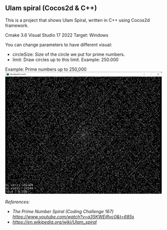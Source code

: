 ## Ulam spiral (Cocos2d & C++)

This is a project that shows Ulam Spiral, written in C++ using Cocos2d framework. 

Cmake 3.6
Visual Studio 17 2022
Target: Windows



You can change parameters to have different visual:
- circleSize: Size of the circle we put for prime numbers.
- limit: Draw circles up to this limit. Example: 250.000

Example: Prime numbers up to 250,000
![Example Visual (Prime numbers up to 250,000)](/Example_visual.png)

<em>References: 
- The Prime Number Spiral (Coding Challenge 167)  https://www.youtube.com/watch?v=a35KWEjRvc0&t=685s
- https://en.wikipedia.org/wiki/Ulam_spiral
</em>
